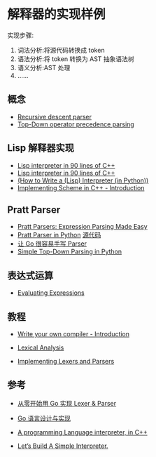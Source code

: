 # 解释器的实现样例

实现步骤:

1. 词法分析:将源代码转换成 token
2. 语法分析:将 token 转换为 AST 抽象语法树
3. 语义分析:AST 处理
4. ......

## 概念

- [Recursive descent parser](https://en.wikipedia.org/wiki/Recursive_descent_parser)
- [Top-Down operator precedence parsing](https://eli.thegreenplace.net/2010/01/02/top-down-operator-precedence-parsing)

## Lisp 解释器实现

- [Lisp interpreter in 90 lines of C++](http://howtowriteaprogram.blogspot.com/2010/11/lisp-interpreter-in-90-lines-of-c.html)
- [Lisp interpreter in 90 lines of C++](https://gist.github.com/ofan/721464)
- [(How to Write a (Lisp) Interpreter (in Python))](https://norvig.com/lispy.html)
- [Implementing Scheme in C++ - Introduction](https://solarianprogrammer.com/2011/11/14/scheme-in-cpp/)

## Pratt Parser

- [Pratt Parsers: Expression Parsing Made Easy](https://journal.stuffwithstuff.com/2011/03/19/pratt-parsers-expression-parsing-made-easy/)
- [Pratt Parser in Python](https://www.slideshare.net/percolate/pratt-parser-in-python)
  [源代码](https://github.com/percolate/pratt-parser)
- [让 Go 很容易手写 Parser](https://zhuanlan.zhihu.com/p/34161576)
- [Simple Top-Down Parsing in Python](http://effbot.org/zone/simple-top-down-parsing.htm)

## 表达式运算

- [Evaluating Expressions](https://mariusbancila.ro/blog/2009/02/03/evaluating-expressions-part-1/)

## 教程

- [Write your own compiler - Introduction](https://blog.klipse.tech/javascript/2017/02/08/tiny-compiler-intro.html)

- [Lexical Analysis](https://hackernoon.com/lexical-analysis-861b8bfe4cb0)
- [Implementing Lexers and Parsers](http://www.cse.chalmers.se/edu/year/2015/course/DAT150/lectures/proglang-04.html)

## 参考

- [从零开始用 Go 实现 Lexer & Parser](https://myslide.cn/slides/17269#)

- [Go 语言设计与实现](https://draveness.me/golang/docs/part1-prerequisite/ch02-compile/golang-compile-intro/)

- [A programming Language interpreter, in C++](https://www.reddit.com/r/cpp/comments/fvkb66/a_programming_language_interpreter_in_c/)

- [Let’s Build A Simple Interpreter.](https://ruslanspivak.com/lsbasi-part1/)

